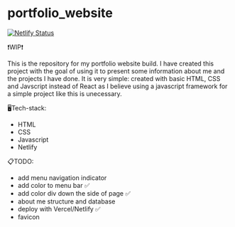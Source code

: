 # portfolio_website
[![Netlify Status](https://api.netlify.com/api/v1/badges/02c7c6bd-d99f-47ee-9758-26a8b738283a/deploy-status)](https://app.netlify.com/sites/georgeussherportfolio/deploys)

❗WIP❗

This is the repository for my portfolio website build. I have created this project with the goal of using it to present some information about me and the projects I have done. 
It is very simple: created with basic HTML, CSS and Javscript instead of React as I believe using a javascript framework for a simple
project like this is unecessary. 


🖥️Tech-stack:
- HTML
- CSS
- Javascript
- Netlify

📋TODO:
- add menu navigation indicator
- add color to menu bar ✅
- add color div down the side of page ✅
- about me structure and database
- deploy with Vercel/Netlify ✅
- favicon
